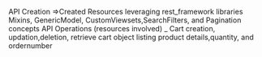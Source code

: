 API Creation =>Created Resources leveraging rest_framework libraries Mixins, GenericModel, CustomViewsets,SearchFilters,
and Pagination concepts API Operations (resources involved) _
Cart creation, updation,deletion, retrieve cart object listing product details,quantity, and ordernumber
